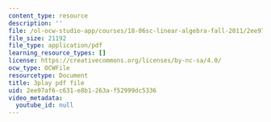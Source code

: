 ```yaml
---
content_type: resource
description: ''
file: /ol-ocw-studio-app/courses/18-06sc-linear-algebra-fall-2011/2ee97af6c631e8b1263af52999dc5336_pSbafxDHdgE.pdf
file_size: 21192
file_type: application/pdf
learning_resource_types: []
license: https://creativecommons.org/licenses/by-nc-sa/4.0/
ocw_type: OCWFile
resourcetype: Document
title: 3play pdf file
uid: 2ee97af6-c631-e8b1-263a-f52999dc5336
video_metadata:
  youtube_id: null
---
```

